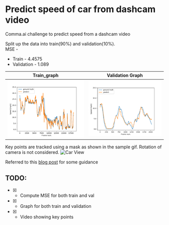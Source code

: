 # Predict speed of car from dashcam video
Comma.ai challenge to predict speed from a dashcam video

Split up the data into train(90%) and validation(10%). 
<br>
MSE -
 - Train - 4.4575
 - Validation - 1.089

Train_graph | Validation Graph
 --- | --- 
![Train Graph](/train_graph.png) | ![Validation Graph](/validation_graph.png)

Key points are tracked using a mask as shown in the sample gif. Rotation of camera is not considered.
![Car View](/car_gif.gif)

Referred to this [blog post](https://nicolovaligi.com/car-speed-estimation-windshield-camera.html) for some guidance 

## TODO:
 - [x] - Compute MSE for both train and val
 - [x] - Graph for both train and validation
 - [x] - Video showing key points
